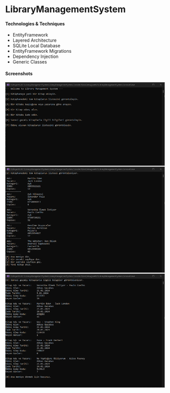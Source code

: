# LibraryManagementSystem

#### Technologies & Techniques
- EntityFramework
- Layered Architecture
- SQLite Local Database
- EntityFramework Migrations
- Dependency Injection
- Generic Classes

#### Screenshots

![screenshot](https://github.com/emiremen/LibraryManagementSystem/blob/main/screenshots/ss1.png)
![screenshot](https://github.com/emiremen/LibraryManagementSystem/blob/main/screenshots/ss2.png)
![screenshot](https://github.com/emiremen/LibraryManagementSystem/blob/main/screenshots/ss3.png)
